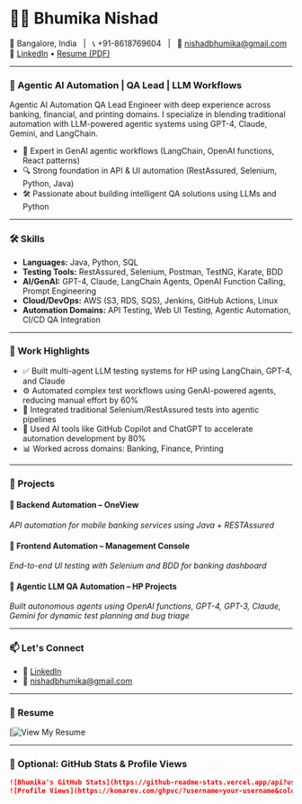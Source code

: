 # 👩‍💻 Bhumika Nishad

📍 Bangalore, India &nbsp;&nbsp;|&nbsp;&nbsp; 📞 +91-8618769604 &nbsp;&nbsp;|&nbsp;&nbsp; 📧 [nishadbhumika@gmail.com](mailto:nishadbhumika@gmail.com)  
🔗 [LinkedIn](https://www.linkedin.com/in/bhumikanishad/) • [Resume (PDF)](https://your-resume-link.com) <!-- replace with your actual PDF link -->

---

### 🚀 Agentic AI Automation | QA Lead | LLM Workflows

Agentic AI Automation QA Lead Engineer with deep experience across banking, financial, and printing domains. I specialize in blending traditional automation with LLM-powered agentic systems using GPT-4, Claude, Gemini, and LangChain.

- 🧠 Expert in GenAI agentic workflows (LangChain, OpenAI functions, React patterns)
- 🔍 Strong foundation in API & UI automation (RestAssured, Selenium, Python, Java)
- 🛠️ Passionate about building intelligent QA solutions using LLMs and Python

---

### 🛠️ Skills

- **Languages:** Java, Python, SQL  
- **Testing Tools:** RestAssured, Selenium, Postman, TestNG, Karate, BDD  
- **AI/GenAI:** GPT-4, Claude, LangChain Agents, OpenAI Function Calling, Prompt Engineering  
- **Cloud/DevOps:** AWS (S3, RDS, SQS), Jenkins, GitHub Actions, Linux  
- **Automation Domains:** API Testing, Web UI Testing, Agentic Automation, CI/CD QA Integration  

---

### 💼 Work Highlights

- ✅ Built multi-agent LLM testing systems for HP using LangChain, GPT-4, and Claude  
- ⚙️ Automated complex test workflows using GenAI-powered agents, reducing manual effort by 60%  
- 🧪 Integrated traditional Selenium/RestAssured tests into agentic pipelines  
- 🧠 Used AI tools like GitHub Copilot and ChatGPT to accelerate automation development by 80%  
- 📊 Worked across domains: Banking, Finance, Printing

---

### 🚀 Projects

#### 🔹 **Backend Automation – OneView**
*API automation for mobile banking services using Java + RESTAssured*

#### 🔹 **Frontend Automation – Management Console**
*End-to-end UI testing with Selenium and BDD for banking dashboard*

#### 🔹 **Agentic LLM QA Automation – HP Projects**
*Built autonomous agents using OpenAI functions, GPT-4, GPT-3, Claude, Gemini for dynamic test planning and bug triage*

---

### 📫 Let's Connect

- 💼 [LinkedIn](https://www.linkedin.com/in/bhumikanishad/)
- 📧 [nishadbhumika@gmail.com](mailto:nishadbhumika@gmail.com)

---

### 📄 Resume

[![View My Resume](https://your-resume-link.com](https://github.com/nishadbhumika/nishadbhumika/))  
<!-- Upload your resume PDF in GitHub and use its link above -->

---

### 🧮 Optional: GitHub Stats & Profile Views

```markdown
![Bhumika's GitHub Stats](https://github-readme-stats.vercel.app/api?username=your-username&show_icons=true&theme=default)  
![Profile Views](https://komarev.com/ghpvc/?username=your-username&color=blue)
